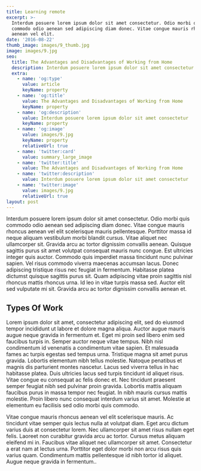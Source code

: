 ```yaml
---
title: Learning remote
excerpt: >-
  Interdum posuere lorem ipsum dolor sit amet consectetur. Odio morbi quis
  commodo odio aenean sed adipiscing diam donec. Vitae congue mauris rhoncus
  aenean vel elit.
date: '2016-08-22'
thumb_image: images/9_thumb.jpg
image: images/9.jpg
seo:
  title: The Advantages and Disadvantages of Working from Home
  description: Interdum posuere lorem ipsum dolor sit amet consectetur
  extra:
    - name: 'og:type'
      value: article
      keyName: property
    - name: 'og:title'
      value: The Advantages and Disadvantages of Working from Home
      keyName: property
    - name: 'og:description'
      value: Interdum posuere lorem ipsum dolor sit amet consectetur
      keyName: property
    - name: 'og:image'
      value: images/9.jpg
      keyName: property
      relativeUrl: true
    - name: 'twitter:card'
      value: summary_large_image
    - name: 'twitter:title'
      value: The Advantages and Disadvantages of Working from Home
    - name: 'twitter:description'
      value: Interdum posuere lorem ipsum dolor sit amet consectetur
    - name: 'twitter:image'
      value: images/9.jpg
      relativeUrl: true
layout: post
---
```


Interdum posuere lorem ipsum dolor sit amet consectetur. Odio morbi quis commodo odio aenean sed adipiscing diam donec. Vitae congue mauris rhoncus aenean vel elit scelerisque mauris pellentesque. Porttitor massa id neque aliquam vestibulum morbi blandit cursus. Vitae aliquet nec ullamcorper sit. Gravida arcu ac tortor dignissim convallis aenean. Quisque sagittis purus sit amet volutpat consequat mauris nunc congue. Est ultricies integer quis auctor. Commodo quis imperdiet massa tincidunt nunc pulvinar sapien. Vel risus commodo viverra maecenas accumsan lacus. Donec adipiscing tristique risus nec feugiat in fermentum. Habitasse platea dictumst quisque sagittis purus sit. Quam adipiscing vitae proin sagittis nisl rhoncus mattis rhoncus urna. Id leo in vitae turpis massa sed. Auctor elit sed vulputate mi sit. Gravida arcu ac tortor dignissim convallis aenean et.

## Types Of Work

Lorem ipsum dolor sit amet, consectetur adipiscing elit, sed do eiusmod tempor incididunt ut labore et dolore magna aliqua. Auctor augue mauris augue neque gravida in fermentum et. Eget mi proin sed libero enim sed faucibus turpis in. Semper auctor neque vitae tempus. Nibh nisl condimentum id venenatis a condimentum vitae sapien. Et malesuada fames ac turpis egestas sed tempus urna. Tristique magna sit amet purus gravida. Lobortis elementum nibh tellus molestie. Natoque penatibus et magnis dis parturient montes nascetur. Lacus sed viverra tellus in hac habitasse platea. Duis ultricies lacus sed turpis tincidunt id aliquet risus. Vitae congue eu consequat ac felis donec et. Nec tincidunt praesent semper feugiat nibh sed pulvinar proin gravida. Lobortis mattis aliquam faucibus purus in massa tempor nec feugiat. In nibh mauris cursus mattis molestie. Proin libero nunc consequat interdum varius sit amet. Molestie at elementum eu facilisis sed odio morbi quis commodo.

Vitae congue mauris rhoncus aenean vel elit scelerisque mauris. Ac tincidunt vitae semper quis lectus nulla at volutpat diam. Eget arcu dictum varius duis at consectetur lorem. Nec ullamcorper sit amet risus nullam eget felis. Laoreet non curabitur gravida arcu ac tortor. Cursus metus aliquam eleifend mi in. Faucibus vitae aliquet nec ullamcorper sit amet. Consectetur a erat nam at lectus urna. Porttitor eget dolor morbi non arcu risus quis varius quam. Condimentum mattis pellentesque id nibh tortor id aliquet. Augue neque gravida in fermentum..
